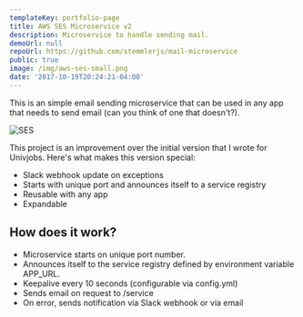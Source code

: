 ```yaml
---
templateKey: portfolio-page
title: AWS SES Microservice v2
description: Microservice to handle sending mail.
demoUrl: null
repoUrl: https://github.com/stemmlerjs/mail-microservice
public: true
image: /img/aws-ses-small.png
date: '2017-10-19T20:24:21-04:00'
---
```


This is an simple email sending microservice that can be used in any app that needs to send email (can you think of one that doesn't?).

![SES](/img/ses-details.png)

This project is an improvement over the initial version that I wrote for Univjobs. Here's what makes this version special:

- Slack webhook update on exceptions
- Starts with unique port and announces itself to a service registry
- Reusable with any app
- Expandable

## How does it work?

- Microservice starts on unique port number.
- Announces itself to the service registry defined by environment variable APP_URL.
- Keepalive every 10 seconds (configurable via config.yml)
- Sends email on request to /service
- On error, sends notification via Slack webhook or via email

